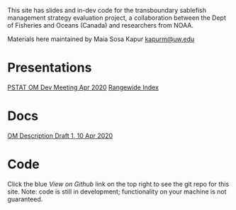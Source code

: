 
This site has slides and in-dev code for the transboundary sablefish management strategy evaluation project, a collaboration between the Dept of Fisheries and Oceans (Canada) and researchers from NOAA.

Materials here maintained by Maia Sosa Kapur kapurm@uw.edu


# Presentations

[PSTAT OM Dev Meeting Apr 2020](slides/Kapur_OM_PSTAT-Apr2020.html)
[Rangewide Index](slides/Kapur_RangewideSABIdx.html)

# Docs
[OM Description Draft 1, 10 Apr 2020](OM_Desc_10Apr2020.pdf)

# Code
Click the blue *View on Github* link on the top right to see the git repo for this site. Note: code is still in development; functionality on your machine is not guaranteed.
